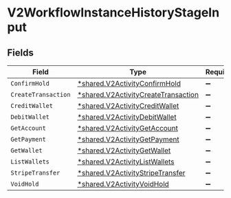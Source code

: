 # V2WorkflowInstanceHistoryStageInput


## Fields

| Field                                                                                            | Type                                                                                             | Required                                                                                         | Description                                                                                      |
| ------------------------------------------------------------------------------------------------ | ------------------------------------------------------------------------------------------------ | ------------------------------------------------------------------------------------------------ | ------------------------------------------------------------------------------------------------ |
| `ConfirmHold`                                                                                    | [*shared.V2ActivityConfirmHold](../../../pkg/models/shared/v2activityconfirmhold.md)             | :heavy_minus_sign:                                                                               | N/A                                                                                              |
| `CreateTransaction`                                                                              | [*shared.V2ActivityCreateTransaction](../../../pkg/models/shared/v2activitycreatetransaction.md) | :heavy_minus_sign:                                                                               | N/A                                                                                              |
| `CreditWallet`                                                                                   | [*shared.V2ActivityCreditWallet](../../../pkg/models/shared/v2activitycreditwallet.md)           | :heavy_minus_sign:                                                                               | N/A                                                                                              |
| `DebitWallet`                                                                                    | [*shared.V2ActivityDebitWallet](../../../pkg/models/shared/v2activitydebitwallet.md)             | :heavy_minus_sign:                                                                               | N/A                                                                                              |
| `GetAccount`                                                                                     | [*shared.V2ActivityGetAccount](../../../pkg/models/shared/v2activitygetaccount.md)               | :heavy_minus_sign:                                                                               | N/A                                                                                              |
| `GetPayment`                                                                                     | [*shared.V2ActivityGetPayment](../../../pkg/models/shared/v2activitygetpayment.md)               | :heavy_minus_sign:                                                                               | N/A                                                                                              |
| `GetWallet`                                                                                      | [*shared.V2ActivityGetWallet](../../../pkg/models/shared/v2activitygetwallet.md)                 | :heavy_minus_sign:                                                                               | N/A                                                                                              |
| `ListWallets`                                                                                    | [*shared.V2ActivityListWallets](../../../pkg/models/shared/v2activitylistwallets.md)             | :heavy_minus_sign:                                                                               | N/A                                                                                              |
| `StripeTransfer`                                                                                 | [*shared.V2ActivityStripeTransfer](../../../pkg/models/shared/v2activitystripetransfer.md)       | :heavy_minus_sign:                                                                               | N/A                                                                                              |
| `VoidHold`                                                                                       | [*shared.V2ActivityVoidHold](../../../pkg/models/shared/v2activityvoidhold.md)                   | :heavy_minus_sign:                                                                               | N/A                                                                                              |